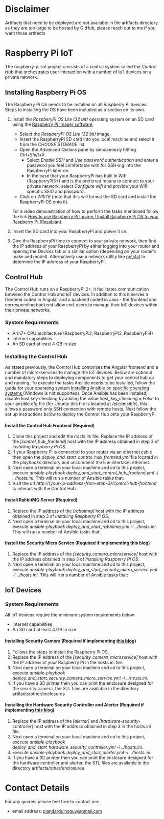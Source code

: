 # Disclaimer
Artifacts that need to be deployed are not available in the artifacts directory as they are too large to be hosted by GitHub, please reach out to me if you want these artifacts
# Raspberry Pi IoT
The raspberry-pi-iot project consists of a central system called the *Control Hub* that orchestrates user interaction with a number of IoT devices on a private network.

## Installing Raspberry Pi OS
The Raspberry Pi OS needs to be installed on all Raspberry Pi devices. Steps to installing the OS have been included as a section on its own.
1. Install the *RaspberyPi OS Lite (32 bit)* operating system on an SD card using the [Raspberry Pi Imager software](https://www.raspberrypi.org/software/).
   * Select the *RaspberyPi OS Lite (32 bit)* image.
   * Insert the RaspberryPi SD card into you local machine and select it from the *CHOOSE STORAGE* list.
   * Open the *Advanced Options* pane by simulaeously hitting *Ctrl+Shift+X*.
      * Select *Enable SSH* and *Use password authentication* and enter a password you feel comfortable with for SSH-ing into the RaspberryPi later on.
      * In the case that your RaspberryPi has built in Wifi (RaspberryPi3+) and is the preferred means to connect to your private network, select *Configure wifi* and provide your Wifi specific SSID and password.
   * Click on *WRITE* (note that this will format the SD card and install the RaspberryPi OS onto it).

   For a video demonstration of how to perform the tasks mentioned follow the link [How to use Raspberry Pi Imager | Install Raspberry Pi OS to your Raspberry Pi (Raspbian)](https://www.youtube.com/watch?v=ntaXWS8Lk34).
2. Insert the SD card into your RaspberryPi and power it on.
3. Give the RaspberryPi time to connect to your private network, then find the IP address of your RaspberryPi by either logging into your router and opening the *Devices* tab or a similar option (depending on your router's make and model). Alternatively use a network utility like [netstat](https://linux.die.net/man/8/netstat) to determine the IP address of your RaspberryPi.

## Control Hub
The Control Hub runs on a RaspberryPi 2+, it facilitates communication between the Control Hub and IoT devices. In addition to this it serves a frontend coded in Angular and a backend coded in Java - the frontend and corresponding backend allow end-users to manage their IoT devices within their private networks.
### System Requirements
* Arm7+ CPU architecture (RaspberryPi2, RaspberryPi3, RaspberryPi4)
* Internet capabilities
* An SD card at least 4 GB in size

### Installing the Control Hub
As stated previously, the Control Hub comprises the Angular frontend and a number of micro-services to manage the IoT devices. Below are optional and mandatory steps to deploying components to get your control hub up and running.
To execute the tasks Ansible needs to be installed, follow the guide for your operating system [Installing Ansible on specific operating systems
](https://docs.ansible.com/ansible/latest/installation_guide/intro_installation.html#installing-ansible-on-specific-operating-systems) (Windows is not supported). Once Ansible has been installed, disable host key checking by adding the value *host_key_checking = False* to your ansible.cfg file (for Ubuntu this file is located at */etc/ansible*), this allows a password only SSH connection with remote hosts. Next follow the set up instructions below to deploy the Control Hub onto your RaspberryPi.

#### Install the Control Hub Frontend (Required)
1. Clone this project and edit the *hosts.ini* file. Replace the IP address of the *[control_hub_frontend]* host with the IP address obtained in step 3 of _Installing Raspberry Pi OS_.
2. If your Raspberry Pi is connected to your router via an ethernet cable then open the *deploy_and_start_control_hub_frontend.yml* file located in the *playbooks* directory and uncomment the line interface: ethernet.
3. Next open a terminal on your local machine and *cd* to this project, execute *ansible-playbook deploy_and_start_control_hub_frontend.yml -i ../hosts.ini*. This will run a number of Ansible tasks that:
4. Visit the url *http://{your-ip-address-from-step-3}/control-hub-frontend* to interact with the Control Hub.

#### Install RabbitMQ Server (Required)
1. Replace the IP address of the *[rabbitmq]* host with the IP address obtained in step 3 of _Installing Raspberry Pi OS_.
2. Next open a terminal on your local machine and *cd* to this project, execute *ansible-playbook deploy_and_start_rabbitmq.yml -i ../hosts.ini*. This will run a number of Ansible tasks that:

#### Install the Security Micro Service (Required if implementing [this blog](here-is-link))
1. Replace the IP address of the *[security_camera_microservice]* host with the IP address obtained in step 3 of _Installing Raspberry Pi OS_.
2. Next open a terminal on your local machine and *cd* to this project, execute *ansible-playbook deploy_and_start_security_micro_service.yml -i ../hosts.ini*. This will run a number of Ansible tasks that:

## IoT Devices
### System Requirements
All IoT devices require the minimum system requirements below:
* Internet capabilities
* An SD card at least 4 GB in size
#### Installing Security Camera (Required if implementing [this blog](here-is-link))
1. Follows the steps to install the Raspberry Pi OS.
2. Replace the IP address of the *[security_camera_microservice]* host with the IP address of your Raspberry Pi in the hosts.ini file.
3. Next open a terminal on your local machine and *cd* to this project, execute *ansible-playbook deploy_and_start_security_camera_micro_service.yml -i ../hosts.ini*.
4. If you have a 3D printer then you can print the enclosure designed for the security camera, the STL files are available in the directory artifacts/other/enclosures 

#### Installing the Hardware Security Controller and Alerter (Required if implementing [this blog](here-is-link))
1. Replace the IP address of the *[alerter]* and *[hardware-security-controller]* host with the IP address obtained in step 3 in the hosts.ini file. 
2. Next open a terminal on your local machine and *cd* to this project, execute *ansible-playbook deploy_and_start_hardware_security_controller.yml -i ../hosts.ini*. 
3. Execute *ansible-playbook deploy_and_start_alerter.yml -i ../hosts.ini*.
4. If you have a 3D printer then you can print the enclosure designed for the hardware controller and alerter, the STL files are available in the directory artifacts/other/enclosures

# Contact Details
For any queries please feel free to contact me:
* email address: piandarduinoguy@gmail.com